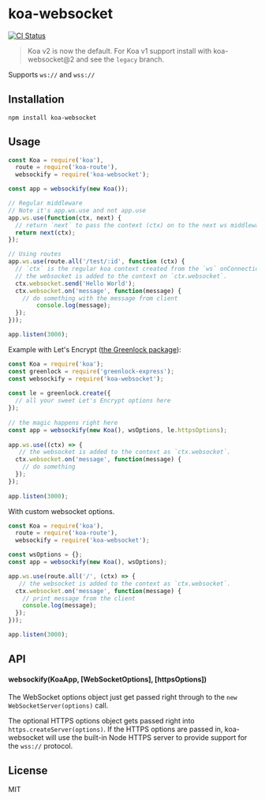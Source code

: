 # koa-websocket

[![CI Status](https://github.com/kudos/koa-websocket/actions/workflows/node.js.yml/badge.svg)](https://github.com/kudos/koa-websocket/actions)

> Koa v2 is now the default. For Koa v1 support install with koa-websocket@2 and see the `legacy` branch.

Supports `ws://` and `wss://`

## Installation

`npm install koa-websocket`

## Usage

```js
const Koa = require('koa'),
  route = require('koa-route'),
  websockify = require('koa-websocket');

const app = websockify(new Koa());

// Regular middleware
// Note it's app.ws.use and not app.use
app.ws.use(function(ctx, next) {
  // return `next` to pass the context (ctx) on to the next ws middleware
  return next(ctx);
});

// Using routes
app.ws.use(route.all('/test/:id', function (ctx) {
  // `ctx` is the regular koa context created from the `ws` onConnection `socket.upgradeReq` object.
  // the websocket is added to the context on `ctx.websocket`.
  ctx.websocket.send('Hello World');
  ctx.websocket.on('message', function(message) {
    // do something with the message from client
        console.log(message);
  });
}));

app.listen(3000);
```

Example with Let's Encrypt ([the Greenlock package](https://git.daplie.com/Daplie/greenlock-koa)):

```js
const Koa = require('koa');
const greenlock = require('greenlock-express');
const websockify = require('koa-websocket');
 
const le = greenlock.create({
  // all your sweet Let's Encrypt options here
});
 
// the magic happens right here
const app = websockify(new Koa(), wsOptions, le.httpsOptions);
 
app.ws.use((ctx) => {
   // the websocket is added to the context as `ctx.websocket`.
  ctx.websocket.on('message', function(message) {
    // do something
  });
});
 
app.listen(3000);
```

With custom websocket options.

```js
const Koa = require('koa'),
  route = require('koa-route'),
  websockify = require('koa-websocket');

const wsOptions = {};
const app = websockify(new Koa(), wsOptions);

app.ws.use(route.all('/', (ctx) => {
   // the websocket is added to the context as `ctx.websocket`.
  ctx.websocket.on('message', function(message) {
    // print message from the client
    console.log(message);
  });
}));

app.listen(3000);
```

## API
#### websockify(KoaApp, [WebSocketOptions], [httpsOptions])
The WebSocket options object just get passed right through to the `new WebSocketServer(options)` call.

The optional HTTPS options object gets passed right into `https.createServer(options)`. If the HTTPS options are 
passed in, koa-websocket will use the built-in Node HTTPS server to provide support for the `wss://` protocol.

## License
MIT
